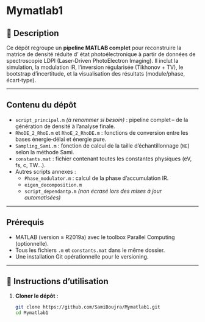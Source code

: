 # Mymatlab1

## 🎯 Description

Ce dépôt regroupe un **pipeline MATLAB complet** pour reconstruire la matrice de densité réduite d’ état photoélectronique à partir de données de spectroscopie LDPI (Laser‑Driven PhotoElectron Imaging). Il inclut la simulation, la modulation IR, l’inversion régularisée (Tikhonov + TV), le bootstrap d’incertitude, et la visualisation des résultats (module/phase, écart‑type).

---

## Contenu du dépôt

- `script_principal.m` *(à renommer si besoin)* : pipeline complet – de la génération de densité à l’analyse finale.
- `RhoDE_2_RhoE.m` et `RhoE_2_RhoDE.m` : fonctions de conversion entre les bases énergie‑délai et énergie pure.
- `Sampling_Sami.m` : fonction de calcul de la taille d’échantillonnage (`NE`) selon la méthode Sami.
- `constants.mat` : fichier contenant toutes les constantes physiques (eV, fs, c, TW…).
- Autres scripts annexes :
  - `Phase_modulator.m` : calcul de la phase d’accumulation IR.
  - `eigen_decomposition.m`  
  - `script_dependantp.m` *(non écrasé lors des mises à jour automatisées)*

---

## Prérequis

- MATLAB (version ≥ R2019a) avec le toolbox Parallel Computing (optionnelle).
- Tous les fichiers `.m` et `constants.mat` dans le même dossier.
- Une installation Git opérationnelle pour le versioning.

---

## 🚀 Instructions d’utilisation

1. **Cloner le dépôt** :
   ```bash
   git clone https://github.com/SamiBoujra/Mymatlab1.git
   cd Mymatlab1
